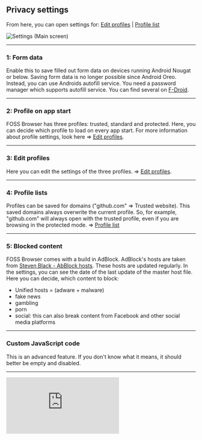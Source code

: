 ## Privacy settings

From here, you can open settings for: [Edit profiles](https://github.com/scoute-dich/browser/blob/master/wiki/settings_profile_edit.md) | [Profile list](https://github.com/scoute-dich/browser/blob/master/wiki/settings_profile_list.md)

![Settings (Main screen)](https://github.com/scoute-dich/browser/blob/master/wiki/screenshots/settings_privacy.png)

----

### 1: Form data

Enable this to save filled out form data on devices running Android Nougat or below. Saving form data is no longer possible since Android Oreo. Instead, you can use Androids autofill service. You need a password manager which supports autofill service. You can find several on [F-Droid](https://search.f-droid.org/?q=password&lang=en).

----

### 2: Profile on app start

FOSS Browser has three profiles: trusted, standard and protected. Here, you can decide which profile to load on every app start. For more information about profile settings, look here ⇒ [Edit profiles](https://github.com/scoute-dich/browser/blob/master/wiki/settings_profile_edit.md).

----

### 3: Edit profiles

Here you can edit the settings of the three profiles. ⇒ [Edit profiles](https://github.com/scoute-dich/browser/blob/master/wiki/settings_profile_edit.md).

----

### 4: Profile lists

Profiles can be saved for domains ("github.com" ⇒ Trusted website). This saved domains always overwrite the current profile. So, for example, "github.com" will always open with the trusted profile, even if you are browsing in the protected mode. ⇒ [Profile list](https://github.com/scoute-dich/browser/blob/master/wiki/settings_profile_list.md)

----

### 5: Blocked content

FOSS Browser comes with a build in AdBlock. AdBlock's hosts are taken from [Steven Black - AbBlock hosts](https://github.com/StevenBlack/hosts). These hosts are updated regularly. In the settings, you can see the date of the last update of the master host file. Here you can decide, which content to block:

- Unified hosts = (adware + malware)
- fake news
- gambling
- porn
- social: this can also break content from Facebook and other social media platforms

----

### Custom JavaScript code

This is an advanced feature. If you don't know what it means, it should better be empty and disabled.

----

![go back](https://github.com/scoute-dich/browser/blob/master/wiki/wiki_start.md)
